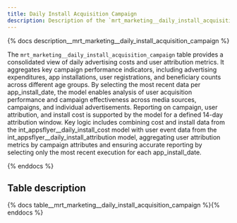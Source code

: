 ```yaml
---
title: Daily Install Acquisition Campaign
description: Description of the `mrt_marketing__daily_install_acquisition_campaign` table.
---
```


{% docs description__mrt_marketing__daily_install_acquisition_campaign %}

The `mrt_marketing__daily_install_acquisition_campaign` table provides a consolidated view of daily advertising costs and user attribution metrics. It aggregates key campaign performance indicators, including advertising expenditures, app installations, user registrations, and beneficiary counts across different age groups. By selecting the most recent data per app_install_date, the model enables analysis of user acquisition performance and campaign effectiveness across media sources, campaigns, and individual advertisements.
Reporting on campaign, user attribution, and install cost is supported by the model for a defined 14-day attribution window. Key logic includes combining cost and install data from the int_appsflyer__daily_install_cost model with user event data from the int_appsflyer__daily_install_attribution model, aggregating user attribution metrics by campaign attributes and ensuring accurate reporting by selecting only the most recent execution for each app_install_date.


{% enddocs %}

## Table description

{% docs table__mrt_marketing__daily_install_acquisition_campaign %}{% enddocs %}
